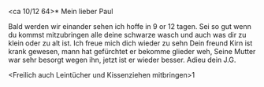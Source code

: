  <ca 10/12 64>*
Mein lieber Paul

Bald werden wir einander sehen ich hoffe in 9 or 12 tagen. Sei so gut wenn du kommst mitzubringen alle deine schwarze wasch und auch was dir zu klein oder zu alt ist. Ich freue mich dich wieder zu sehn Dein freund Kirn ist krank gewesen, mann hat gefürchtet er bekomme glieder weh, Seine Mutter war sehr besorgt wegen ihn, jetzt ist er wieder besser.
 Adieu dein J.G.

<Freilich auch Leintücher und Kissenziehen mitbringen>1

